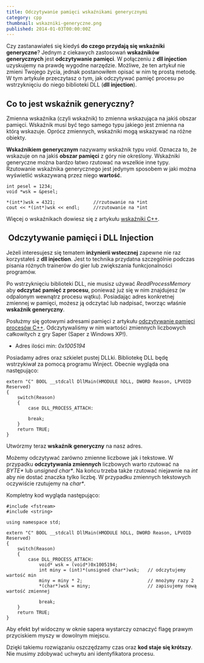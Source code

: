 ```yaml
---
title: Odczytywanie pamięci wskaźnikami generycznymi
category: cpp
thumbnail: wskazniki-generyczne.png
published: 2014-01-03T00:00:00Z
---
```

Czy zastanawiałeś się kiedyś **do czego przydają się wskaźniki generyczne**? Jednym z ciekawych zastosowań **wskaźników generycznych** jest **odczytywanie pamięci**. W połączeniu z **dll injection** uzyskujemy na prawdę wygodne narzędzie. Możliwe, że ten artykuł nie zmieni Twojego życia, jednak postanowiłem opisać w nim tę prostą metodę. W tym artykule przeczytasz o tym, jak odczytywać pamięć procesu po wstrzyknięciu do niego biblioteki DLL (**dll injection**).

<!--more-->

## Co to jest wskaźnik generyczny?

Zmienna wskaźnika (czyli wskaźnik) to zmienna wskazująca na jakiś obszar pamięci. Wskaźnik musi być tego samego typu jakiego jest zmienna na którą wskazuje. Oprócz zmiennych, wskaźniki mogą wskazywać na różne obiekty.

**Wskaźnikiem generycznym** nazywamy wskaźnik typu _void_. Oznacza to, że wskazuje on na jakiś **obszar pamięci** z góry nie określony. Wskaźniki generyczne można bardzo łatwo rzutować na wszelkie inne typy. Rzutowanie wskaźnika generycznego jest jedynym sposobem w jaki można wyświetlić wskazywaną przez niego **wartość**.  <code class="cpp"></code>

	int pesel = 1234;
	void *wsk = &pesel;
	
	*(int*)wsk = 4321;              //rzutowanie na *int
	cout << *(int*)wsk << endl;     //rzutowanie na *int

Więcej o wskaźnikach dowiesz się z artykułu [wskaźniki C++](http://www.p-programowanie.pl/cpp/wskazniki/ "wskaźniki C++").

##  Odczytywanie pamięci i DLL Injection

Jeżeli interesujesz się tematem **inżynierii wstecznej** zapewne nie raz korzystałeś z **dll injection**. Jest to technika przydatna szczególnie podczas pisania różnych trainerów do gier lub zwiększania funkcjonalności programów.

Po wstrzyknięciu biblioteki DLL, nie musisz używać _ReadProcessMemory_ aby **odczytać pamięć z procesu**, ponieważ już się w nim znajdujesz (w odpalonym wewnątrz procesu wątku). Posiadając adres konkretnej zmiennej w pamięci, możesz ją odczytać lub nadpisać, tworząc właśnie **wskaźnik generyczny**.

Posłużmy się gotowymi adresami pamięci z artykułu [odczytywanie pamięci procesów C++](/cpp/edycja-pamieci-procesow/). Odczytywaliśmy w nim wartości zmiennych liczbowych całkowitych z gry Saper (Saper z Windows XP!).

- Adres ilości min: *0x1005194*

Posiadamy adres oraz szkielet pustej DLLki. Bibliotekę DLL będę wstrzykiwał za pomocą programu Winject. Obecnie wygląda ona następująco:

	extern "C" BOOL __stdcall DllMain(HMODULE hDLL, DWORD Reason, LPVOID Reserved)
	{
	    switch(Reason)
	    {
	        case DLL_PROCESS_ATTACH:
	        
	        break;
	    }
	    return TRUE;
	}

Utwórzmy teraz **wskaźnik generyczny** na nasz adres.

Możemy odczytywać zarówno zmienne liczbowe jak i tekstowe. W przypadku **odczytywania zmiennych** liczbowych warto rzutować na _BYTE*_ lub _unsigned char*_. Na końcu trzeba także rzutować niejawnie na _int_ aby nie dostać znaczka tylko liczbę. W przypadku zmiennych tekstowych oczywiście rzutujemy na _char*_.

Kompletny kod wygląda następująco:

	#include <fstream>
	#include <string>
	
	using namespace std;
	
	extern "C" BOOL __stdcall DllMain(HMODULE hDLL, DWORD Reason, LPVOID Reserved)
	{
	    switch(Reason)
	    {
	        case DLL_PROCESS_ATTACH:
	            void* wsk = (void*)0x1005194;
	            int miny = (int)*(unsigned char*)wsk;   // odczytujemy wartość min
	            miny = miny * 2;                        // mnożymy razy 2
	            *(char*)wsk = miny;                     // zapisujemy nową wartość zmiennej
	        
	            break;
	    }
	    return TRUE;
	}

Aby efekt był widoczny w oknie sapera wystarczy oznaczyć flagę prawym przyciskiem myszy w dowolnym miejscu.

Dzięki takiemu rozwiązaniu oszczędzamy czas oraz **kod staje się krótszy**. Nie musimy zdobywać uchwytu ani identyfikatora procesu.